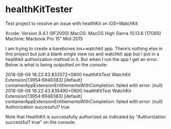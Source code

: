# healthKitTester
Test project to resolve an issue with healthKit on iOS+WatchKit

Xcode: Version 9.4.1 (9F2000)
MacOS: MacOS High Sierra 10.13.6 (17G65)
Machine: Macbook Pro 15" Mid-2015

I am trying to create a barebones ios+watchkit app. There’s nothing else in this project but just a blank single view ios and watchkit app but I put in a healthkit authorization method in it. But when I run the app I get an error. Below is what is being outputted on the console:

2018-08-06 18:22:43.832072+0800 healthKitTest WatchKit Extension[13954:6948383] [default] containerAppExtensionEntitlementsWithCompletion: failed with error: (null)
2018-08-06 18:22:43.836490+0800 healthKitTest WatchKit Extension[13954:6948383] [default] containerAppExtensionEntitlementsWithCompletion: failed with error: (null)
Authorization successful? true

Note that HealthKit is successfully authorized as indicated by "Authorization successful? true" on the console.
